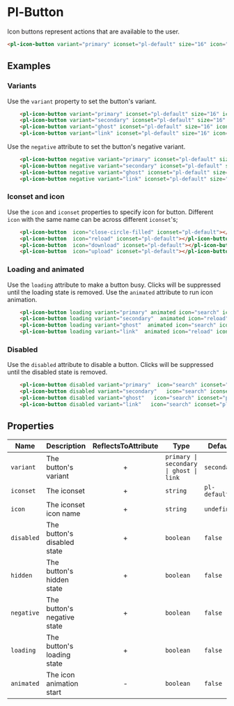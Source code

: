 # Pl-Button 
Icon buttons represent actions that are available to the user.

<pl-icon-button variant="primary" iconset="pl-default" size="16" icon="settings"></pl-icon-button>

```html
<pl-icon-button variant="primary" iconset="pl-default" size="16" icon="settings"></pl-icon-button>

```

## Examples

### Variants

Use the `variant` property to set the button's variant.

<pl-flex-layout>
    <pl-icon-button variant="primary" iconset="pl-default" size="16" icon="settings"></pl-icon-button>
    <pl-icon-button variant="secondary" iconset="pl-default" size="16" icon="settings"></pl-icon-button>
    <pl-icon-button variant="ghost" iconset="pl-default" size="16" icon="settings"></pl-icon-button>
    <pl-icon-button variant="link" iconset="pl-default" size="16" icon="settings"></pl-icon-button>
</pl-flex-layout>

```html
    <pl-icon-button variant="primary" iconset="pl-default" size="16" icon="settings"></pl-icon-button>
    <pl-icon-button variant="secondary" iconset="pl-default" size="16" icon="settings"></pl-icon-button>
    <pl-icon-button variant="ghost" iconset="pl-default" size="16" icon="settings"></pl-icon-button>
    <pl-icon-button variant="link" iconset="pl-default" size="16" icon="settings"></pl-icon-button>
```

Use the `negative` attribute to set the button's negative variant.

<pl-flex-layout>
    <pl-icon-button negative variant="primary" iconset="pl-default" size="16" icon="settings"></pl-icon-button>
    <pl-icon-button negative variant="secondary" iconset="pl-default" size="16" icon="settings"></pl-icon-button>
    <pl-icon-button negative variant="ghost" iconset="pl-default" size="16" icon="settings"></pl-icon-button>
    <pl-icon-button negative variant="link" iconset="pl-default" size="16" icon="settings"></pl-icon-button>
</pl-flex-layout>

```html
    <pl-icon-button negative variant="primary" iconset="pl-default" size="16" icon="settings"></pl-icon-button>
    <pl-icon-button negative variant="secondary" iconset="pl-default" size="16" icon="settings"></pl-icon-button>
    <pl-icon-button negative variant="ghost" iconset="pl-default" size="16" icon="settings"></pl-icon-button>
    <pl-icon-button negative variant="link" iconset="pl-default" size="16" icon="settings"></pl-icon-button>
```

### Iconset and icon

Use the `icon` and `iconset` properties to specify icon for button. Different `icon` with the same name can be across different `iconset`'s;

<pl-flex-layout>
    <pl-icon-button  icon="close-circle-filled" iconset="pl-default"></pl-icon-button>
    <pl-icon-button  icon="reload" iconset="pl-default"></pl-icon-button>
    <pl-icon-button  icon="download" iconset="pl-default"></pl-icon-button>
    <pl-icon-button  icon="upload" iconset="pl-default"></pl-icon-button>
</pl-flex-layout>

```html
    <pl-icon-button  icon="close-circle-filled" iconset="pl-default"></pl-icon-button>
    <pl-icon-button  icon="reload" iconset="pl-default"></pl-icon-button>
    <pl-icon-button  icon="download" iconset="pl-default"></pl-icon-button>
    <pl-icon-button  icon="upload" iconset="pl-default"></pl-icon-button>
```


### Loading and animated

Use the `loading` attribute to make a button busy. Clicks will be suppressed until the loading state is removed.
Use the `animated` attribute to run icon animation.

<pl-flex-layout>
    <pl-icon-button loading variant="primary" animated icon="search" iconset="pl-default"></pl-icon-button>
    <pl-icon-button loading variant="secondary"  animated icon="reload" iconset="pl-default"></pl-icon-button>
    <pl-icon-button loading variant="ghost"  animated icon="search" iconset="pl-default"></pl-icon-button>
    <pl-icon-button loading variant="link"  animated icon="reload" iconset="pl-default"></pl-icon-button>
</pl-flex-layout>

```html
    <pl-icon-button loading variant="primary" animated icon="search" iconset="pl-default"></pl-icon-button>
    <pl-icon-button loading variant="secondary"  animated icon="reload" iconset="pl-default"></pl-icon-button>
    <pl-icon-button loading variant="ghost"  animated icon="search" iconset="pl-default"></pl-icon-button>
    <pl-icon-button loading variant="link"  animated icon="reload" iconset="pl-default"></pl-icon-button>
```


### Disabled

Use the `disabled` attribute to disable a button. Clicks will be suppressed until the disabled state is removed.

<pl-flex-layout>
    <pl-icon-button disabled variant="primary"  icon="search" iconset="pl-default"></pl-icon-button>
    <pl-icon-button disabled variant="secondary"   icon="search" iconset="pl-default"></pl-icon-button>
    <pl-icon-button disabled variant="ghost"   icon="search" iconset="pl-default"></pl-icon-button>
    <pl-icon-button disabled variant="link"   icon="search" iconset="pl-default"></pl-icon-button>
</pl-flex-layout>

```html 
    <pl-icon-button disabled variant="primary"  icon="search" iconset="pl-default"></pl-icon-button>
    <pl-icon-button disabled variant="secondary"   icon="search" iconset="pl-default"></pl-icon-button>
    <pl-icon-button disabled variant="ghost"   icon="search" iconset="pl-default"></pl-icon-button>
    <pl-icon-button disabled variant="link"   icon="search" iconset="pl-default"></pl-icon-button>
```

## Properties

| Name       | Description                 | ReflectsToAttribute | Type                                    | Default      |
| ---------- | --------------------------- | :-----------------: | --------------------------------------- | ------------ |
| `variant`  | The button's variant        |          +          | `primary \| secondary \| ghost \| link` | `secondary`  |
| `iconset`  | The iconset                 |          +          | `string`                                | `pl-default` |
| `icon`     | The iconset icon name       |          +          | `string`                                | `undefined`  |
| `disabled` | The button's disabled state |          +          | `boolean`                               | `false`      |
| `hidden`   | The button's hidden state   |          +          | `boolean`                               | `false`      |
| `negative` | The button's negative state |          +          | `boolean`                               | `false`      |
| `loading`  | The button's loading state  |          +          | `boolean`                               | `false`      |
| `animated` | The icon animation start    |          -          | `boolean`                               | `false`      |